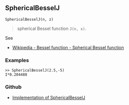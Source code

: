 ## SphericalBesselJ

```
SphericalBesselJ(n, z) 
```

>  spherical Bessel function `J(n, x)`. 

See
* [Wikipedia - Bessel function - Spherical Bessel function](https://en.wikipedia.org/wiki/Bessel_function#Spherical_Bessel_functions)

### Examples

```
>> SphericalBesselJ(2.5,-5) 
I*0.204488
```

### Github

* [Implementation of SphericalBesselJ](https://github.com/axkr/symja_android_library/blob/master/symja_android_library/matheclipse-core/src/main/java/org/matheclipse/core/builtin/BesselFunctions.java#L891) 
